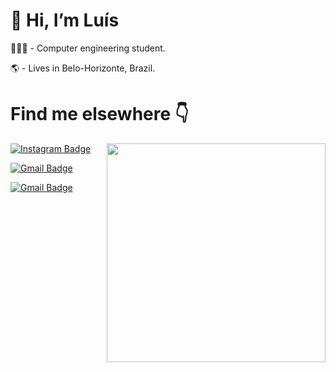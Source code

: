 # 👋 Hi, I’m Luís
👨🏻‍💻 - Computer engineering student.

🌎 - Lives in Belo-Horizonte, Brazil.

# Find me elsewhere  👇

<img align="right" src="https://raw.githubusercontent.com/MicaelliMedeiros/micaellimedeiros/master/image/computer-illustration.png" width="350"/>



[![Instagram Badge](https://img.shields.io/badge/-resendeluiis%20-6633cc?style=flat-square&logo=Instagram&logoColor=white&link=https:https://www.instagram.com/resendeluiis/)](https://www.instagram.com/resendeluiis)

[![Gmail Badge](https://img.shields.io/badge/-lluisresende13@gmail.com-6633cc?style=flat-square&logo=Gmail&logoColor=white&link=mailto:lluisresende13@gmail.com)](lluisresende13@gmail.com)


[![Gmail Badge](https://img.shields.io/badge/-lgrcosta@sga.pucminas.br-6633cc?style=flat-square&logo=Gmail&logoColor=white&link=mailto:lluisresende13@gmail.com)](lluisresende13@gmail.com)
